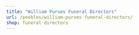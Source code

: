 ```yaml
---
title: "William Purves Funeral Directors"
url: /peebles/william-purves-funeral-directors/
shop: funeral directors
---
```

